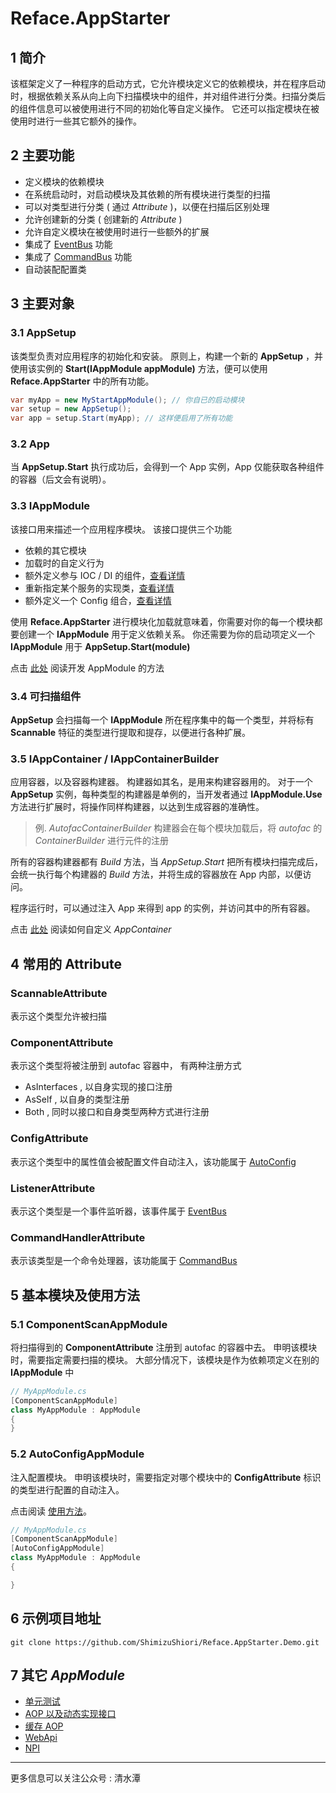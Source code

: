 # Reface.AppStarter

## 1 简介

该框架定义了一种程序的启动方式，它允许模块定义它的依赖模块，并在程序启动时，根据依赖关系从向上向下扫描模块中的组件，并对组件进行分类。扫描分类后的组件信息可以被使用进行不同的初始化等自定义操作。
它还可以指定模块在被使用时进行一些其它额外的操作。

## 2 主要功能

* 定义模块的依赖模块
* 在系统启动时，对启动模块及其依赖的所有模块进行类型的扫描
* 可以对类型进行分类 ( 通过 *Attribute* )，以便在扫描后区别处理
* 允许创建新的分类 ( 创建新的 *Attribute* )
* 允许自定义模块在被使用时进行一些额外的扩展
* 集成了 [EventBus] 功能
* 集成了 [CommandBus] 功能
* 自动装配配置类

## 3 主要对象

### 3.1 AppSetup

该类型负责对应用程序的初始化和安装。
原则上，构建一个新的 **AppSetup** ，并使用该实例的 **Start(IAppModule appModule)** 方法，便可以使用 **Reface.AppStarter** 中的所有功能。
```csharp
var myApp = new MyStartAppModule(); // 你自已的启动模块
var setup = new AppSetup();
var app = setup.Start(myApp); // 这样便启用了所有功能
```

### 3.2 App

当 **AppSetup.Start** 执行成功后，会得到一个 App 实例，App 仅能获取各种组件的容器（后文会有说明）。

### 3.3 IAppModule

该接口用来描述一个应用程序模块。
该接口提供三个功能

* 依赖的其它模块
* 加载时的自定义行为
* 额外定义参与 IOC / DI 的组件，[查看详情](docs/ComponentCreator.md)
* 重新指定某个服务的实现类，[查看详情](docs/ReplaceCreator.md)
* 额外定义一个 Config 组合，[查看详情](docs/ConfigCreator.md)

使用 **Reface.AppStarter** 进行模块化加载就意味着，你需要对你的每一个模块都要创建一个 **IAppModule** 用于定义依赖关系。
你还需要为你的启动项定义一个 **IAppModule** 用于 **AppSetup.Start(module)**

点击 [此处](docs/AppModule.md) 阅读开发 AppModule 的方法

### 3.4 可扫描组件

**AppSetup** 会扫描每一个 **IAppModule** 所在程序集中的每一个类型，并将标有 **Scannable** 特征的类型进行提取和提存，以便进行各种扩展。

### 3.5 IAppContainer / IAppContainerBuilder

应用容器，以及容器构建器。
构建器如其名，是用来构建容器用的。
对于一个 **AppSetup** 实例，每种类型的构建器是单例的，当开发者通过 **IAppModule.Use** 方法进行扩展时，将操作同样构建器，以达到生成容器的准确性。
> 例. *AutofacContainerBuilder* 构建器会在每个模块加载后，将 *autofac* 的 *ContainerBuilder* 进行元件的注册

所有的容器构建器都有 *Build* 方法，当 *AppSetup.Start* 把所有模块扫描完成后，会统一执行每个构建器的 *Build* 方法，并将生成的容器放在 App 内部，以便访问。

程序运行时，可以通过注入 App 来得到 app 的实例，并访问其中的所有容器。

点击 [此处](docs/AppContainer.md) 阅读如何自定义 *AppContainer*

## 4 常用的 Attribute

### ScannableAttribute

表示这个类型允许被扫描

### ComponentAttribute

表示这个类型将被注册到 autofac 容器中，
有两种注册方式
* AsInterfaces , 以自身实现的接口注册
* AsSelf , 以自身的类型注册
* Both , 同时以接口和自身类型两种方式进行注册

### ConfigAttribute

表示这个类型中的属性值会被配置文件自动注入，该功能属于 [AutoConfig][Config]

### ListenerAttribute

表示这个类型是一个事件监听器，该事件属于 [EventBus]

### CommandHandlerAttribute

表示该类型是一个命令处理器，该功能属于 [CommandBus]

## 5 基本模块及使用方法

### 5.1 ComponentScanAppModule

将扫描得到的 **ComponentAttribute** 注册到 autofac 的容器中去。
申明该模块时，需要指定需要扫描的模块。
大部分情况下，该模块是作为依赖项定义在别的 **IAppModule** 中
```csharp
// MyAppModule.cs
[ComponentScanAppModule]
class MyAppModule : AppModule
{
}
```

### 5.2 AutoConfigAppModule

注入配置模块。
申明该模块时，需要指定对哪个模块中的 **ConfigAttribute** 标识的类型进行配置的自动注入。

点击阅读 [使用方法][Config]。

```csharp
// MyAppModule.cs
[ComponentScanAppModule]
[AutoConfigAppModule]
class MyAppModule : AppModule
{

}
```

## 6 示例项目地址

```shell
git clone https://github.com/ShimizuShiori/Reface.AppStarter.Demo.git
```

## 7 其它 *AppModule*

* [单元测试](https://github.com/ShimizuShiori/Reface.AppStarter.UnitTest)
* [AOP 以及动态实现接口](https://github.com/ShimizuShiori/Reface.AppStarter.Proxy)
* [缓存 AOP](https://github.com/ShimizuShiori/Reface.AppStarter.Cache)
* [WebApi](https://github.com/ShimizuShiori/Reface.AppStarter.WebApi)
* [NPI](https://github.com/ShimizuShiori/Reface.AppStarter.NPI)

[EventBus]: https://github.com/ShimizuShiori/EventBus
[CommandBus]: https://github.com/ShimizuShiori/Reface.CommandBus
[Config]: ./docs/AutoConfig.md

---

更多信息可以关注公众号 : 清水潭